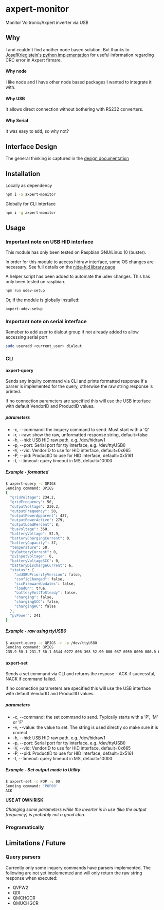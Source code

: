 # axpert-monitor

Monitor Voltronic/Axpert inverter via USB

## Why

I and couldn't find another node based solution. But thanks to [JosefKrieglstein's python implementation](https://github.com/JosefKrieglstein/AxpertControl) for useful information regarding CRC error in Axpert firmare.

#### Why node

I like node and I have other node based packages I wanted to integrate it with.

#### Why USB

It allows direct connection without bothering with RS232 converters.

#### Why Serial

It was easy to add, so why not?

## Interface Design

The general thinking is captured in the [design documentation](./documentation/design.md)

## Installation

Locally as dependency

```sh
npm i -S axpert-monitor
```

Globally for CLI interface

```sh
npm i -g axpert-monitor
```

## Usage

### Important note on USB HID interface

This module has only been tested on Raspbian GNU/Linux 10 (buster).

In order for this module to access hidraw interface, some OS changes are necessary. See full details on the [nide-hid library page](https://github.com/node-hid/node-hid#udev-device-permissions)

A helper script has been added to automate the udev changes. This has only been tested on raspbian.

```sh
npm run udev-setup
```

Or, if the module is globally installed:

```sh
axpert-udev-setup
```

### Important note on serial interface

Remeber to add user to dialout group if not already added to allow accessing serial port

```sh
sudo useradd <current_user> dialout
```

### CLI

#### axpert-query

Sends any inquiry command via CLI and prints formatted response if a parser is implemented for the query, otherwise the raw string response is printed.

If no connection parameters are specified this will use the USB interface with default VendorID and ProductID values.

##### parameters

- -c, --command: the inquery command to send. Must start with a 'Q'
- -r, --raw: show the raw, unformatted response string, default=false
- -h, --hid: USB HID raw path, e.g. /dev/hidraw1
- -p, --port: Serial port for tty interface, e.g. /dev/ttyUSB0
- -V, --vid: VendorID to use for HID interface, default=0x665
- -P, --pid: ProductID to use for HID interface, default=0x5161
- -t, --timeout: query timeout in MS, default=10000

##### Example - formatted

```sh
$ axpert-query -c QPIGS
Sending command: QPIGS
{
  "gridVoltage": 234.2,
  "gridFrequency": 50,
  "outputVoltage": 230.2,
  "outputFrequency": 50,
  "outputPowerApparent": 437,
  "outputPowerActive": 279,
  "outputLoadPercent": 8,
  "busVoltage": 368,
  "batteryVoltage": 52.9,
  "batteryChargingCurrent": 0,
  "batteryCapacity": 37,
  "temperature": 50,
  "pvBatteryCurrent": 0,
  "pvInputVoltage": 0,
  "batteryVoltageSCC": 0,
  "batteryDischargeCurrent": 6,
  "status": {
    "addSBUPriorityVersion": false,
    "configChanged": false,
    "sccFirmwareUpdates": false,
    "loadOn": true,
    "batteryVoltToSteady": false,
    "charging": false,
    "chargingSCC": false,
    "chargingAC": false
  },
  "pvPower": 241
}

```

##### Example - raw using ttyUSB0

```sh
$ axpert-query -c QPIGS -r -p /dev/ttyUSB0
Sending command: QPIGS
235.9 50.1 231.7 50.1 0344 0272 006 368 52.90 000 037 0050 0000 000.0 00.00 00005 00010000 00 00 00000 010
```

#### axpert-set

Sends a set command via CLI and returns the respose - ACK if successful, NACK if command failed.

If no connection parameters are specified this will use the USB interface with default VendorID and ProductID values.

##### parameters

- -c, --command: the set command to send. Typically starts with a 'P', 'M' or 'F'
- -v, --value: the value to set. The string is used directly so make sure it is correct
- -h, --hid: USB HID raw path, e.g. /dev/hidraw1
- -p, --port: Serial port for tty interface, e.g. /dev/ttyUSB0
- -V, --vid: VendorID to use for HID interface, default=0x665
- -P, --pid: ProductID to use for HID interface, default=0x5161
- -t, --timeout: query timeout in MS, default=10000

##### Example - Set output mode to Utility

```sh
$ axpert-set -c POP -v 00
Sending command: 'POP00'
ACK
```

**USE AT OWN RISK**

_Changing some parameters while the inverter is in use (like the output frequency) is probably not a good idea._

### Programatically

## Limitations / Future

### Query parsers

Currently only some inquery commands have parsers implemented. The following are not yet implemented and will only return the raw string response when executed:

- QVFW2
- QDI
- QMCHGCR
- QMUCHGCR
